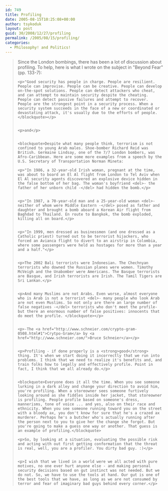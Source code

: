 ```yaml
---
id: 749
title: Profiling
date: 2005-08-15T10:25:08+00:00
author: tsykoduk
layout: post
guid: 30/2008/12/27/profiling
permalink: /2005/08/15/profiling/
categories:
  - Philosophy! and Politics!
---
```

<blockquote>Since the London bombings, there has been a lot of discussion about profiling. To help, here is what I wrote on the subject in "Beyond Fear" (pp. 133-7):

	<p>"Good security has people in charge. People are resilient. People can improvise. People can be creative. People can develop on-the-spot solutions. People can detect attackers who cheat, and can attempt to maintain security despite the cheating. People can detect passive failures and attempt to recover. People are the strongest point in a security process. When a security system succeeds in the face of a new or coordinated or devastating attack, it's usually due to the efforts of people.</blockquote></p>


	<p>and</p>


	<blockquote>Despite what many people think, terrorism is not confined to young Arab males. Shoe-bomber Richard Reid was British. Germaine Lindsay, one of the 7/7 London bombers, was Afro-Caribbean. Here are some more examples from a speech by the U.S. Secretary of Transportation Norman Mineta:

	<p>"In 1986, a 32-year-old Irish woman, pregnant at the time, was about to board an El Al flight from London to Tel Aviv when El Al security agents discovered an explosive device hidden in the false bottom of her bag. The woman's boyfriend <del>- the father of her unborn child -</del> had hidden the bomb.</p>


	<p>"In 1987, a 70-year-old man and a 25-year-old woman <del>- neither of whom were Middle Eastern -</del> posed as father and daughter and brought a bomb aboard a Korean Air flight from Baghdad to Thailand. En route to Bangkok, the bomb exploded, killing all on board.</p>


	<p>"In 1999, men dressed as businessmen (and one dressed as a Catholic priest) turned out to be terrorist hijackers, who forced an Avianca flight to divert to an airstrip in Colombia, where some passengers were held as hostages for more than a year and a half."</p>


	<p>The 2002 Bali terrorists were Indonesian. The Chechnyan terrorists who downed the Russian planes were women. Timothy McVeigh and the Unabomber were Americans. The Basque terrorists are Basque, and Irish terrorists are Irish. The Tamil Tigers are Sri Lankan.</p>


	<p>And many Muslims are not Arabs. Even worse, almost everyone who is Arab is not a terrorist <del>- many people who look Arab are not even Muslims. So not only are there an large number of false negatives -</del> terrorists who don't meet the profile-but there an enormous number of false positives: innocents that do meet the profile. </blockquote></p>


	<p>-The <a href="http://www.schneier.com/crypto-gram-0508.html#1">Crytpo-Gram</a> by <a href="http://www.schneier.com/">Bruce Schneier</a></p>


	<p>Profiling - if done properly is a <strong>good</strong> thing. It's when we start doing it incorrectly that we run into problems. I think that we need to realize it's benefits and, and train folks how to legally and effectively profile. Point in fact, I think that we all already do.</p>


	<blockquote>Everyone does it all the time. When you see someone lurking in a dark alley and change your direction to avoid him, you're profiling. When a storeowner sees someone furtively looking around as she fiddles inside her jacket, that storeowner is profiling. People profile based on someone's dress, mannerisms, tone of voice ... and yes, also on their race and ethnicity. When you see someone running toward you on the street with a bloody ax, you don't know for sure that he's a crazed ax murderer. Perhaps he's a butcher who's actually running after the person next to you to give her the change she forgot. But you're going to make a guess one way or another. That guess is an example of profiling.</blockquote>

	<p>So, by looking at a situation, evaluating the possible risk and acting with out first getting conformation that the threat is real, well, you are a profiler. You dirty bad guy. :)</p>


	<p>I wish that we lived in a world were we all acted with pure motives, no one ever hurt anyone else - and making personal security decisions based on gut instinct was not needed. But we do not. So, we have to use the tools at hand. Our gut is one of the best tools that we have, as long as we are not consumed by terror and fear of imaginary bad guys behind every corner.</p>
